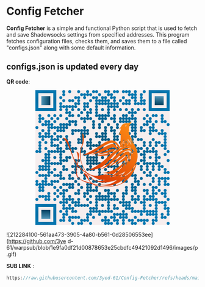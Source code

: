 # Config Fetcher
**Config Fetcher** is a simple and functional Python script that is used to fetch and save Shadowsocks settings from specified addresses.   This program fetches configuration files, checks them, and saves them to a file called "configs.json" along with some default information.

## configs.json is updated every day


**QR code**:
<p align="center"> 
  
 <img width="70%" src="https://github.com/3yed-61/Config-Fetcher/blob/1c1671d44959dc718fb1b358e9f8aad4d5d1ce4a/qr-code.png" />
 </p>

![212284100-561aa473-3905-4a80-b561-0d28506553ee](https://github.com/3ye  d-61/warpsub/blob/1e9fa0df21d00878653e25cbdfc49421092d1496/images/p.gif)


**SUB LINK** :
```POV-Ray SDL
https://raw.githubusercontent.com/3yed-61/Config-Fetcher/refs/heads/main/configs.json
```
